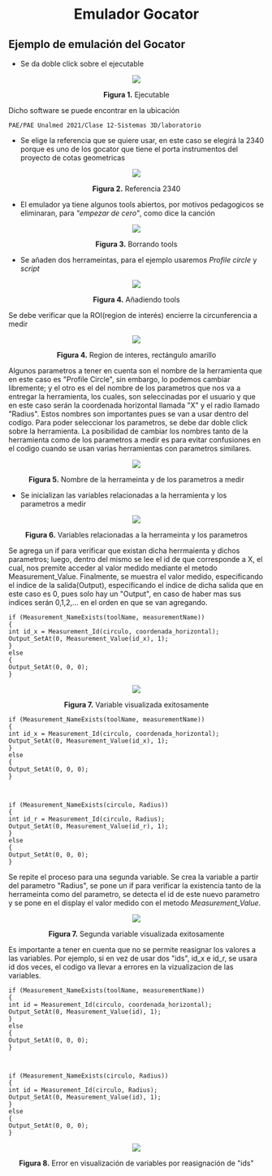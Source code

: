 <h1 align="center">Emulador Gocator</h1>



<p id="ejemploGocator">
</p>


## Ejemplo de emulación del Gocator
- Se da doble click sobre el ejecutable

<div align="center">
    <img src="imagenesReadme\ejecutable.png"><img>
    <p align="center"><b>Figura 1.</b> Ejecutable</p>
</div>

Dicho software se puede encontrar en la ubicación 
 
    PAE/PAE Unalmed 2021/Clase 12-Sistemas 3D/laboratorio

- Se elige la referencia que se quiere usar, en este caso se elegirá la 2340 porque es uno de los gocator que tiene el porta instrumentos del proyecto de cotas geometricas

<div align="center">
    <img src="imagenesReadme\2340.png"><img>
    <p align="center"><b>Figura 2.</b> Referencia 2340</p>
</div>

- El emulador ya tiene algunos tools abiertos, por motivos pedagogicos se eliminaran, para <i>"empezar de cero"</i>, como dice la canción

<div align="center">
    <img src="imagenesReadme\borrandoTools.png"><img>
    <p align="center"><b>Figura 3.</b> Borrando tools</p>
</div>

- Se añaden dos herrameintas, para el ejemplo usaremos <i>Profile circle</i> y <i>script</i>

<div align="center">
    <img src="imagenesReadme\addTool.png"><img>
    <p align="center"><b>Figura 4.</b> Añadiendo tools</p>
</div>

Se debe verificar que la ROI(region de interés) encierre la circunferencia a medir

<div align="center">
    <img src="imagenesReadme\regionDeInteres.png"><img>
    <p align="center"><b>Figura 4.</b> Region de interes, rectángulo amarillo</p>
</div>

Algunos parametros a tener en cuenta son el nombre de la herramienta que en este caso es "Profile Circle", sin embargo, lo podemos cambiar libremente; y el otro es el del nombre de los parametros que nos va a entregar la herramienta, los cuales, son seleccinadas por el usuario y que en este caso serán la coordenada horizontal llamada "X" y el radio llamado "Radius". Estos nombres son importantes pues se van a usar dentro del codigo.
Para poder seleccionar los parametros, se debe dar doble click sobre la herramienta. La posibilidad de cambiar los nombres tanto de la herramienta como de los parametros a medir es para evitar confusiones en el codigo cuando se usan varias herramientas con parametros similares.

<div align="center">
    <img src="imagenesReadme\nombresParametros.png"><img>
    <p align="center"><b>Figura 5.</b> Nombre de la herrameinta y de los parametros a medir</p>
</div>

- Se inicializan las variables relacionadas a la herramienta y los parametros a medir

<div align="center">
    <img src="imagenesReadme\inicializaVariables.png"><img>
    <p align="center"><b>Figura 6.</b> Variables relacionadas a la herrameinta y los parametros</p>
</div>

Se agrega un if para verificar que existan dicha herrmaienta y dichos parametros; luego, dentro del mismo se lee el id de que corresponde a X, el cual, nos premite acceder al valor medido mediante el metodo Measurement_Value. Finalmente, se muestra el valor medido, especificando el indice de la salida(Output), especificando el indice de dicha salida que en este caso es 0, pues solo hay un "Output", en caso de haber mas sus indices serán 0,1,2,... en el orden en que se van agregando.


    if (Measurement_NameExists(toolName, measurementName))
    {
    int id_x = Measurement_Id(circulo, coordenada_horizontal);
    Output_SetAt(0, Measurement_Value(id_x), 1);
    }
    else
    {
    Output_SetAt(0, 0, 0);
    }
 
 
<div align="center">
    <img src="imagenesReadme\salidaValue.png"><img>
    <p align="center"><b>Figura 7.</b> Variable visualizada exitosamente</p>
</div>


    if (Measurement_NameExists(toolName, measurementName)) 
    {
    int id_x = Measurement_Id(circulo, coordenada_horizontal);
    Output_SetAt(0, Measurement_Value(id_x), 1);
    }
    else
    {
    Output_SetAt(0, 0, 0);
    }



    if (Measurement_NameExists(circulo, Radius)) 
    {
    int id_r = Measurement_Id(circulo, Radius);
    Output_SetAt(0, Measurement_Value(id_r), 1);
    }
    else
    {
    Output_SetAt(0, 0, 0);
    }


Se repite el proceso para una segunda variable. Se crea la variable a partir del parametro "Radius", se pone un if para verificar la existencia tanto de la herrameinta como del parametro, se detecta el id de este nuevo parametro y se pone en el display el valor medido con el metodo <i>Measurement_Value</i>.

<div align="center">
    <img src="imagenesReadme\salidaValue1.png"><img>
    <p align="center"><b>Figura 7.</b> Segunda variable visualizada exitosamente</p>
</div>

 Es importante a tener en cuenta que no se permite reasignar los valores a las variables. Por ejemplo, si en vez de usar dos "ids", id_x e id_r, se usara id dos veces, el codigo va llevar a errores en la vizualizacion de las variables.

 
    if (Measurement_NameExists(toolName, measurementName))
    {
    int id = Measurement_Id(circulo, coordenada_horizontal);
    Output_SetAt(0, Measurement_Value(id), 1);
    }
    else
    {
    Output_SetAt(0, 0, 0);
    }
 


    if (Measurement_NameExists(circulo, Radius)) 
    {
    int id = Measurement_Id(circulo, Radius);
    Output_SetAt(0, Measurement_Value(id), 1);
    }
    else
    {
    Output_SetAt(0, 0, 0);
    }
 

<div align="center">
    <img src="imagenesReadme\salidaValueMal.png"><img>
    <p align="center"><b>Figura 8.</b> Error en visualización de variables por reasignación de "ids"</p>
</div>
